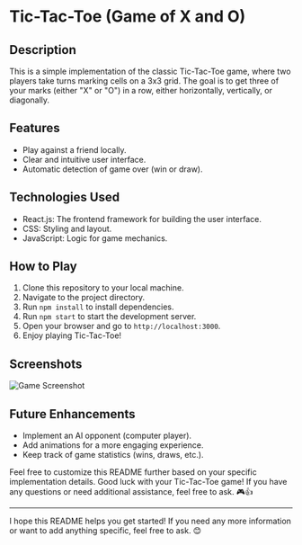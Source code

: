 
# Tic-Tac-Toe (Game of X and O)

## Description
This is a simple implementation of the classic Tic-Tac-Toe game, where two players take turns marking cells on a 3x3 grid. The goal is to get three of your marks (either "X" or "O") in a row, either horizontally, vertically, or diagonally.

## Features
- Play against a friend locally.
- Clear and intuitive user interface.
- Automatic detection of game over (win or draw).

## Technologies Used
- React.js: The frontend framework for building the user interface.
- CSS: Styling and layout.
- JavaScript: Logic for game mechanics.

## How to Play
1. Clone this repository to your local machine.
2. Navigate to the project directory.
3. Run `npm install` to install dependencies.
4. Run `npm start` to start the development server.
5. Open your browser and go to `http://localhost:3000`.
6. Enjoy playing Tic-Tac-Toe!

## Screenshots
![Game Screenshot](/screenshots/tic_tac_toe.png)

## Future Enhancements
- Implement an AI opponent (computer player).
- Add animations for a more engaging experience.
- Keep track of game statistics (wins, draws, etc.).

Feel free to customize this README further based on your specific implementation details. Good luck with your Tic-Tac-Toe game! If you have any questions or need additional assistance, feel free to ask. 🎮👍

---
I hope this README helps you get started! If you need any more information or want to add anything specific, feel free to ask. 😊
